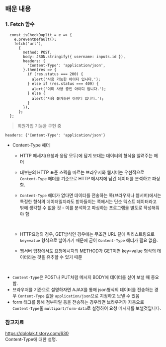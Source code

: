 ## 배운 내용

### 1. Fetch 함수

```JS
  const isCheckDuplit = e => {
    e.preventDefault();
    fetch('url'),
      {
        method: POST,
        body: JSON.stringify({ username: inputs.id }),
        headers: {
          'Content-Type': 'application/json',
        }.then(res => {
          if (res.status === 200) {
            alert('사용 가능한 아이디 입니다.');
          } else if (res.status === 409) {
            alert('이미 사용 중인 아이디 입니다.');
          } else {
            alert('사용 불가능한 아이디 입니다.');
          }
        }),
      };
  };
```

> 회원가입 기능을 구현 중

`headers: {'Content-Type': 'application/json'}`

- Content-Type 헤더

  - HTTP 메세지(요청과 응답 모두)에 담겨 보대는 데이터의 형식을 알려주는 헤더
  - 대부분의 HTTP 표준 스펙을 따르는 브라우저와 웹서버는 우선적으로 `Content-Type` 헤더를 기준으로 HTTP 메시지에 담긴 데이터를 분석하고 파싱 함.
  - `Content-Type` 헤더가 없다면 데이터를 전송하는 쪽(브라우저나 웹서버)에서는 특정한 형식의 데이터일지라도 받아들이는 쪽에서는 단순 텍스트 데이터라고 밖에 생각할 수 없을 것 - 이를 분석하고 파싱하는 프로그램을 별도로 작성해줘야 함

    <br>

  - HTTP요청의 경우, GET방식인 경우에는 무조건 URL 끝에 쿼리스트링으로 `key=value` 형식으로 날아가기 때문에 굳이 `Content-Type` 헤더가 필요 없음.
  - 웹서버 입장에서도 요청메시지의 METHOD가 GET이면 key=value 형식의 데이터라는 것을 유추할 수 있기 때문

<br>

- `Content-Type`은 POST나 PUT처럼 메시지 BODY에 데이터를 싣어 보낼 때 중요함.
- 브라우저를 기준으로 설명하자면 AJAX를 통해 json형식의 데이터를 전송하는 경우 `Content-Type` 값을 `application/json`으로 지정하고 보낼 수 있음
- form 태그를 통해 첨부파일 등을 전송하는 경우라면 브라우저가 자동으로 `Content-Type`울 `multipart/form-data`로 설정하여 요청 메시지를 보낼것입니다.

### 참고자료

https://dololak.tistory.com/630  
Content-Type에 대한 설명.
